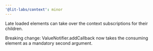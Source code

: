 ```yaml
---
'@lit-labs/context': minor
---
```


Late loaded elements can take over the context subscriptions for their children.

Breaking change: ValueNotifier.addCallback now takes the consuming element as a mandatory second argument.
